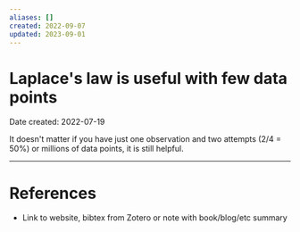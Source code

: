 ```yaml
---
aliases: []
created: 2022-09-07
updated: 2023-09-01
---
```


# Laplace's law is useful with few data points
Date created: 2022-07-19

It doesn't matter if you have just one observation and two attempts (2/4 = 50%) or millions of data points, it is still helpful.

---
# References
* Link to website, bibtex from Zotero or note with book/blog/etc summary